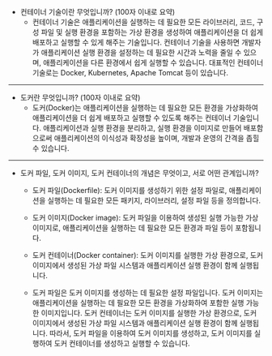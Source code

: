 - 컨테이너 기술이란 무엇입니까? (100자 이내로 요약)
  - 컨테이너 기술은 애플리케이션을 실행하는 데 필요한 모든 라이브러리, 코드, 구성 파일 및 실행 환경을 포함하는 가상 환경을 생성하여 애플리케이션을 더 쉽게 배포하고 실행할 수 있게 해주는 기술입니다. 컨테이너 기술을 사용하면 개발자가 애플리케이션 실행 환경을 설정하는 데 필요한 시간과 노력을 줄일 수 있으며, 애플리케이션을 다른 환경에서 쉽게 실행할 수 있습니다. 대표적인 컨테이너 기술로는 Docker, Kubernetes, Apache Tomcat 등이 있습니다.
---
- 도커란 무엇입니까? (100자 이내로 요약)
  - 도커(Docker)는 애플리케이션을 실행하는 데 필요한 모든 환경을 가상화하여 애플리케이션을 더 쉽게 배포하고 실행할 수 있도록 해주는 컨테이너 기술입니다. 애플리케이션과 실행 환경을 분리하고, 실행 환경을 이미지로 만들어 배포함으로써 애플리케이션의 이식성과 확장성을 높이며, 개발과 운영의 간격을 좁힐 수 있습니다.
---

- 도커 파일, 도커 이미지, 도커 컨테이너의 개념은 무엇이고, 서로 어떤 관계입니까?
  - 도커 파일(Dockerfile): 도커 이미지를 생성하기 위한 설정 파일로, 애플리케이션을 실행하는 데 필요한 모든 패키지, 라이브러리, 설정 파일 등을 정의합니다.

  - 도커 이미지(Docker image): 도커 파일을 이용하여 생성된 실행 가능한 가상 이미지로, 애플리케이션을 실행하는 데 필요한 모든 환경과 파일 등이 포함됩니다.

  - 도커 컨테이너(Docker container): 도커 이미지를 실행한 가상 환경으로, 도커 이미지에서 생성된 가상 파일 시스템과 애플리케이션 실행 환경이 함께 실행됩니다.

  - 도커 파일은 도커 이미지를 생성하는 데 필요한 설정 파일입니다. 도커 이미지는 애플리케이션을 실행하는 데 필요한 모든 환경을 가상화하여 포함한 실행 가능한 이미지입니다. 도커 컨테이너는 도커 이미지를 실행한 가상 환경으로, 도커 이미지에서 생성된 가상 파일 시스템과 애플리케이션 실행 환경이 함께 실행됩니다. 따라서, 도커 파일을 이용하여 도커 이미지를 생성하고, 도커 이미지를 실행하여 도커 컨테이너를 생성하고 실행할 수 있습니다.